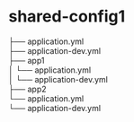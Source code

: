 # shared-config1
 
├── application.yml<br />
├── application-dev.yml<br />
├── app1<br />
│   └── application.yml<br />
│   └── application-dev.yml<br />
├── app2<br />
    └── application.yml<br />
    └── application-dev.yml<br />
